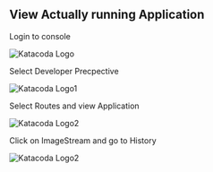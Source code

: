 ## View Actually running Application 

Login to console 


![Katacoda Logo](https://assetsofkatakoda.s3.us-east-2.amazonaws.com/assets/Selectport.png)

Select Developer Precpective 

![Katacoda Logo1](https://assetsofkatakoda.s3.us-east-2.amazonaws.com/assets/Webconsole.PNG)


Select Routes and view Application  

![Katacoda Logo2](https://assetsofkatakoda.s3.us-east-2.amazonaws.com/assets/Routesdservices.PNG)

Click on ImageStream and go to History  

![Katacoda Logo2](https://assetsofkatakoda.s3.us-east-2.amazonaws.com/assets/ListOfImages.PNG)   



